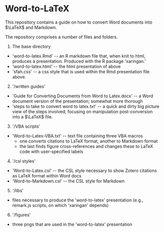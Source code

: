 # Word-to-LaTeX

This repository contains a guide on how to convert Word documents into $\LaTeX$ and Markdown.

The repository comprises a number of files and folders.

1. The base directory
  - 'word-to-latex.Rmd' -- an R markdown file that, when knit to html, produces a presentation. Produced with the R package 'xaringan.'
  - 'word-to-latex.html' -- the html presentation of above
  - 'sfah.css' -- a css style that is used within the Rmd presentation file above.
  
2. '/written guides'
  - 'Guide for Converting Documents from Word to Latex.docx' -- a Word document version of the presentation; somewhat more thorough
  - 'steps to take to convert word to latex.txt' -- a quick and dirty big picture view of the steps involved, focusing on manipulation post-conversion into a $\LaTeX$ file.
  
3. '/VBA scripts'
  - 'Word-to-Latex-VBA.txt' -- text file containing three VBA macros
    - one converts citations to LaTeX format, another to Markdown format
    - the last finds figure cross-references and changes these to LaTeX code with user-specified labels
    
4. '/csl styles'
  - 'Word-to-Latex.csl' -- the CSL style necessary to show Zotero citations as LaTeX format within Word docs
  - 'Word-to-Markdown.csl' -- the CSL style for Markdown
  
5. '/libs'
  - files necessary to produce the 'word-to-latex' presentation (e.g., remark.js scripts, on which 'xaringan' depends)
  
6. '/figures'
  - three pngs that are used in the 'word-to-latex' presentation